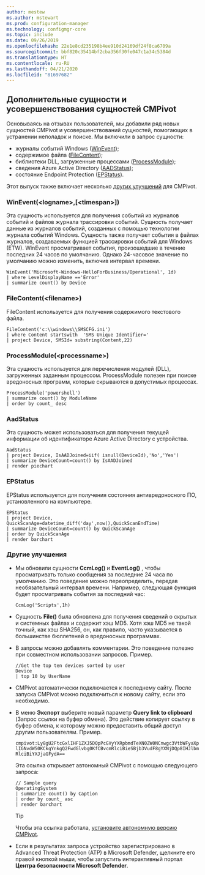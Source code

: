 ```yaml
---
author: mestew
ms.author: mstewart
ms.prod: configuration-manager
ms.technology: configmgr-core
ms.topic: include
ms.date: 09/26/2019
ms.openlocfilehash: 22e1e8cd235198b4ee910d24169df24f8ca6709a
ms.sourcegitcommit: bbf820c35414bf2cba356f30fe047c1a34c5384d
ms.translationtype: HT
ms.contentlocale: ru-RU
ms.lasthandoff: 04/21/2020
ms.locfileid: "81697682"
---
```

## <a name="additional-cmpivot-entities-and-enhancements"></a><a name="bkmk_CMPivot"></a> Дополнительные сущности и усовершенствования сущностей CMPivot

<!--5410930-->
Основываясь на отзывах пользователей, мы добавили ряд новых сущностей CMPivot и усовершенствований сущностей, помогающих в устранении неполадок и поиске. Мы включили в запрос сущности:

- журналы событий Windows ([WinEvent](#bkmk_WinEvent));
- содержимое файла ([FileContent](#bkmk_File));
- библиотеки DLL, загруженные процессами ([ProcessModule](#bkmk_ProcessModule));
- сведения Azure Active Directory ([AADStatus](#bkmk_AadStatus));
- состояние Endpoint Protection ([EPStatus](#bkmk_EPStatus)).

Этот выпуск также включает несколько [других улучшений](#bkmk_Other) для CMPivot.

### <a name="wineventlognametimespan"></a><a name="bkmk_WinEvent"></a> WinEvent(\<logname>,[\<timespan>])

Эта сущность используется для получения событий из журналов событий и файлов журнала трассировки событий. Сущность получает данные из журналов событий, созданных с помощью технологии журнала событий Windows. Сущность также получает события в файлах журналов, создаваемых функцией трассировки событий для Windows (ETW). WinEvent просматривает события, произошедшие в течение последних 24 часов по умолчанию. Однако 24-часовое значение по умолчанию можно изменить, включив интервал времени.

``` Kusto
WinEvent('Microsoft-Windows-HelloForBusiness/Operational', 1d)
| where LevelDisplayName =='Error'
| summarize count() by Device
```

### <a name="filecontentfilename"></a><a name="bkmk_File"></a> FileContent(\<filename>)

FileContent используется для получения содержимого текстового файла.

``` Kusto
FileContent('c:\\windows\\SMSCFG.ini')
| where Content startswith  'SMS Unique Identifier='
| project Device, SMSId= substring(Content,22)
```

### <a name="processmoduleprocessname"></a><a name="bkmk_ProcessModule"></a> ProcessModule(\<processname>)  

Эта сущность используется для перечисления модулей (DLL), загруженных заданным процессом. ProcessModule полезен при поиске вредоносных программ, которые скрываются в допустимых процессах.  

``` Kusto
ProcessModule('powershell')
| summarize count() by ModuleName
| order by count_ desc
```

### <a name="aadstatus"></a><a name="bkmk_AadStatus"></a> AadStatus

Эта сущность может использоваться для получения текущей информации об идентификаторе Azure Active Directory с устройства.

``` Kusto
AadStatus
| project Device, IsAADJoined=iif( isnull(DeviceId),'No','Yes')
| summarize DeviceCount=count() by IsAADJoined
| render piechart
```

### <a name="epstatus"></a><a name="bkmk_EPStatus"></a> EPStatus

EPStatus используется для получения состояния антивредоносного ПО, установленного на компьютере.

``` Kusto
EPStatus
| project Device, QuickScanAge=datetime_diff('day',now(),QuickScanEndTime)
| summarize DeviceCount=count() by QuickScanAge
| order by QuickScanAge
| render barchart
```

### <a name="other-enhancements"></a><a name="bkmk_Other"></a> Другие улучшения

- Мы обновили сущности **CcmLog()** и **EventLog()** , чтобы просматривать только сообщения за последние 24 часа по умолчанию. Это поведение можно переопределить, передав необязательный интервал времени. Например, следующая функция будет просматривать события за последний час:
   ```kusto
   CcmLog('Scripts',1h)
   ```

- Сущность **File()** была обновлена для получения сведений о скрытых и системных файлах и содержит хэш MD5. Хотя хэш MD5 не такой точный, как хэш SHA256, он, как правило, часто указывается в большинстве бюллетеней о вредоносных программах.  

- В запросы можно добавлять комментарии.<!-- 5431463 --> Это поведение полезно при совместном использовании запросов. Пример.

    ``` Kusto
    //Get the top ten devices sorted by user
    Device
    | top 10 by UserName
    ```

- CMPivot автоматически подключается к последнему сайту.<!-- 5420395 --> После запуска CMPivot можно подключиться к новому сайту, если это необходимо.

- В меню **Экспорт** выберите новый параметр **Query link to clipboard** (Запрос ссылки на буфер обмена).<!-- 5431577 --> Это действие копирует ссылку в буфер обмена, к которому можно предоставить общий доступ другим пользователям. Пример.

    `cmpivot:Ly8gU2FtcGxlIHF1ZXJ5DQpPcGVyYXRpbmdTeXN0ZW0NCnwgc3VtbWFyaXplIGNvdW50KCkgYnkgQ2FwdGlvbg0KfCBvcmRlciBieSBjb3VudF8gYXNjDQp8IHJlbmRlciBiYXJjaGFydA==`

    Эта ссылка открывает автономный CMPivot с помощью следующего запроса:

    ``` Kusto
    // Sample query
    OperatingSystem
    | summarize count() by Caption
    | order by count_ asc
    | render barchart
    ```

    > [!TIP]
    > Чтобы эта ссылка работала, [установите автономную версию CMPivot](../../../../servers/manage/cmpivot.md#install-cmpivot-standalone).

- Если в результатах запроса устройство зарегистрировано в Advanced Threat Protection (ATP) в Microsoft Defender, щелкните его правой кнопкой мыши, чтобы запустить интерактивный портал **Центра безопасности Microsoft Defender**.
